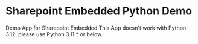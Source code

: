 # Sharepoint Embedded Python Demo
Demo  App for Sharepoint Embedded
This App doesn't work with Python 3.12, please use Python 3.11.* or below. 

